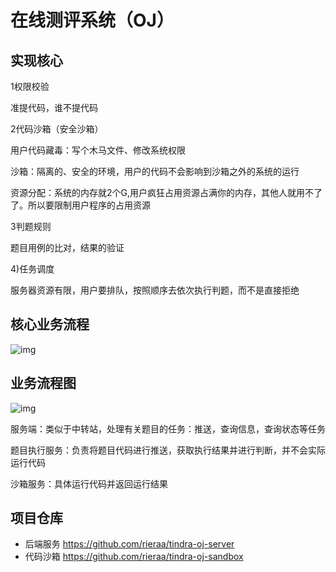 # 在线测评系统（OJ）

## 实现核心

1权限校验

准提代码，谁不提代码



2代码沙箱（安全沙箱）

用户代码藏毒：写个木马文件、修改系统权限

沙箱：隔离的、安全的环境，用户的代码不会影响到沙箱之外的系统的运行

资源分配：系统的内存就2个G,用户疯狂占用资源占满你的内存，其他人就用不了了。所以要限制用户程序的占用资源



3判题规则

题目用例的比对，结果的验证



4)任务调度

服务器资源有限，用户要排队，按照顺序去依次执行判题，而不是直接拒绝

## 核心业务流程

![img](https://cdn.nlark.com/yuque/0/2023/jpeg/34443833/1703522839059-6807c4c7-8489-49fe-a6d2-5eebf3f0dda7.jpeg)

## 业务流程图

![img](https://cdn.nlark.com/yuque/0/2024/jpeg/34443833/1704091446864-31522828-8e9b-4edf-a91d-a13e71fd9313.jpeg)

服务端：类似于中转站，处理有关题目的任务：推送，查询信息，查询状态等任务

题目执行服务：负责将题目代码进行推送，获取执行结果并进行判断，并不会实际运行代码

沙箱服务：具体运行代码并返回运行结果

## 项目仓库

- 后端服务 https://github.com/rieraa/tindra-oj-server
- 代码沙箱 https://github.com/rieraa/tindra-oj-sandbox
